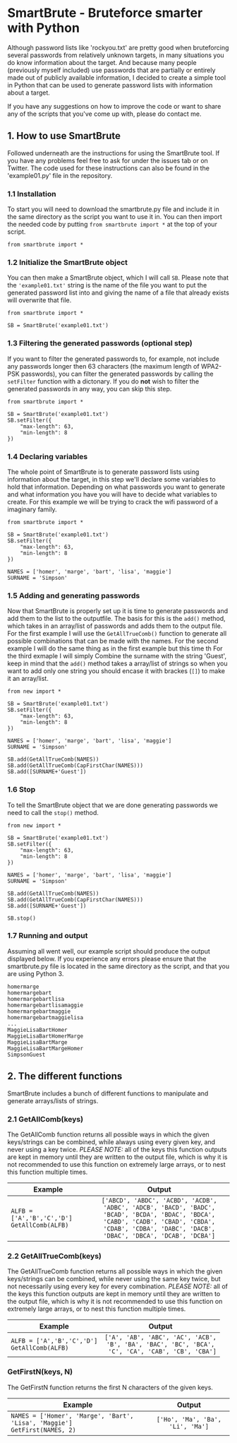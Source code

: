 # SmartBrute - Bruteforce smarter with Python
Although password lists like 'rockyou.txt' are pretty good when bruteforcing several passwords from relatively unknown targets, in many situations you do know information about the target. And because many people (previously myself included) use passwords that are partially or entirely made out of publicly available information, I decided to create a simple tool in Python that can be used to generate password lists with information about a target.

If you have any suggestions on how to improve the code or want to share any of the scripts that you've come up with, please do contact me.

## 1. How to use SmartBrute
Followed underneath are the instructions for using the SmartBrute tool. If you have any problems feel free to ask for under the issues tab or on Twitter. The code used for these instructions can also be found in the 'example01.py' file in the repository.

### 1.1 Installation
To start you will need to download the smartbrute.py file and include it in the same directory as the script you want to use it in. You can then import the needed code by putting `from smartbrute import *` at the top of your script.
```
from smartbrute import *
```

### 1.2 Initialize the SmartBrute object
You can then make a SmartBrute object, which I will call `SB`. Please note that the `'example01.txt'` string is the name of the file you want to put the generated password list into and giving the name of a file that already exists will overwrite that file.
```
from smartbrute import *

SB = SmartBrute('example01.txt')
```

### 1.3 Filtering the generated passwords (optional step)
If you want to filter the generated passwords to, for example, not include any passwords longer then 63 characters (the maximum length of WPA2-PSK passwords), you can filter the generated passwords by calling the `setFilter` function with a dictonary. If you do **not** wish to filter the generated passwords in any way, you can skip this step.
```
from smartbrute import *

SB = SmartBrute('example01.txt')
SB.setFilter({
    "max-length": 63,
    "min-length": 8
})
```

### 1.4 Declaring variables
The whole point of SmartBrute is to generate password lists using information about the target, in this step we'll declare some variables to hold that information. Depending on what passwords you want to generate and what information you have you will have to decide what variables to create. For this example we will be trying to crack the wifi password of a imaginary family. 
```
from smartbrute import *

SB = SmartBrute('example01.txt')
SB.setFilter({
    "max-length": 63,
    "min-length": 8
})

NAMES = ['homer', 'marge', 'bart', 'lisa', 'maggie']
SURNAME = 'Simpson'
```

### 1.5 Adding and generating passwords
Now that SmartBrute is properly set up it is time to generate passwords and add them to the list to the outputfile. The basis for this is the `add()` method, which takes in an array/list of passwords and adds them to the output file.
For the first example I will use the `GetAllTrueComb()` function to generate all possible combinations that can be made with the names.
For the second example I will do the same thing as in the first example but this time  th
For the third exmaple I will simply Combine the surname with the string 'Guest', keep in mind that the `add()` method takes a array/list of strings so when you want to add only one string you should encase it with brackes (`[]`) to make it an array/list.
```
from new import *

SB = SmartBrute('example01.txt')
SB.setFilter({
    "max-length": 63,
    "min-length": 8
})

NAMES = ['homer', 'marge', 'bart', 'lisa', 'maggie']
SURNAME = 'Simpson'

SB.add(GetAllTrueComb(NAMES))
SB.add(GetAllTrueComb(CapFirstChar(NAMES)))
SB.add([SURNAME+'Guest'])
```

### 1.6 Stop
To tell the SmartBrute object that we are done generating passwords we need to call the `stop()` method. 
```
from new import *

SB = SmartBrute('example01.txt')
SB.setFilter({
    "max-length": 63,
    "min-length": 8
})

NAMES = ['homer', 'marge', 'bart', 'lisa', 'maggie']
SURNAME = 'Simpson'

SB.add(GetAllTrueComb(NAMES))
SB.add(GetAllTrueComb(CapFirstChar(NAMES)))
SB.add([SURNAME+'Guest'])

SB.stop()
```

### 1.7 Running and output
Assuming all went well, our example script should produce the output displayed below. If you experience any errors please ensure that the smartbrute.py file is located in the same directory as the script, and that you are using Python 3.
```
homermarge
homermargebart
homermargebartlisa
homermargebartlisamaggie
homermargebartmaggie
homermargebartmaggielisa
...
MaggieLisaBartHomer
MaggieLisaBartHomerMarge
MaggieLisaBartMarge
MaggieLisaBartMargeHomer
SimpsonGuest
```

## 2. The different functions
SmartBrute includes a bunch of different functions to manipulate and generate arrays/lists of strings.

### 2.1 GetAllComb(keys)
The GetAllComb function returns all possible ways in which the given keys/strings can be combined, while always using every given key, and never using a key twice. *PLEASE NOTE:* all of the keys this function outputs are kept in memory until they are written to the output file, which is why it is not recommended to use this function on extremely large arrays, or to nest this function multiple times.

| Example       | Output        |
| ------------- |:-------------:|
| ```ALFB = ['A','B','C','D']```<br>`GetAllComb(ALFB)` | `['ABCD', 'ABDC', 'ACBD', 'ACDB', 'ADBC', 'ADCB', 'BACD', 'BADC',`<br> `'BCAD', 'BCDA', 'BDAC', 'BDCA', 'CABD', 'CADB', 'CBAD', 'CBDA',`<br>`'CDAB', 'CDBA', 'DABC', 'DACB', 'DBAC', 'DBCA', 'DCAB', 'DCBA']` |

### 2.2 GetAllTrueComb(keys)
The GetAllTrueComb function returns all possible ways in which the given keys/strings can be combined, while never using the same key twice, but not necessarily using every key for every combination. *PLEASE NOTE:* all of the keys this function outputs are kept in memory until they are written to the output file, which is why it is not recommended to use this function on extremely large arrays, or to nest this function multiple times.

| Example       | Output        |
| ------------- |:-------------:|
| ```ALFB = ['A','B','C','D']```<br>`GetAllComb(ALFB)` | `['A', 'AB', 'ABC', 'AC', 'ACB',`<br>`'B', 'BA', 'BAC', 'BC', 'BCA',`<br>` 'C', 'CA', 'CAB', 'CB', 'CBA']` |

### GetFirstN(keys, N)
The GetFirstN function returns the first N characters of the given keys.

| Example       | Output        |
| ------------- |:-------------:|
| ```NAMES = ['Homer', 'Marge', 'Bart', 'Lisa', 'Maggie']```<br>```GetFirst(NAMES, 2)``` | `['Ho', 'Ma', 'Ba', 'Li', 'Ma']` |
